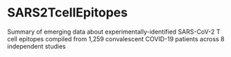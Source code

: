 # SARS2TcellEpitopes
Summary of emerging data about experimentally-identified SARS-CoV-2 T cell epitopes compiled from 1,259 convalescent COVID-19 patients across 8 independent studies 

